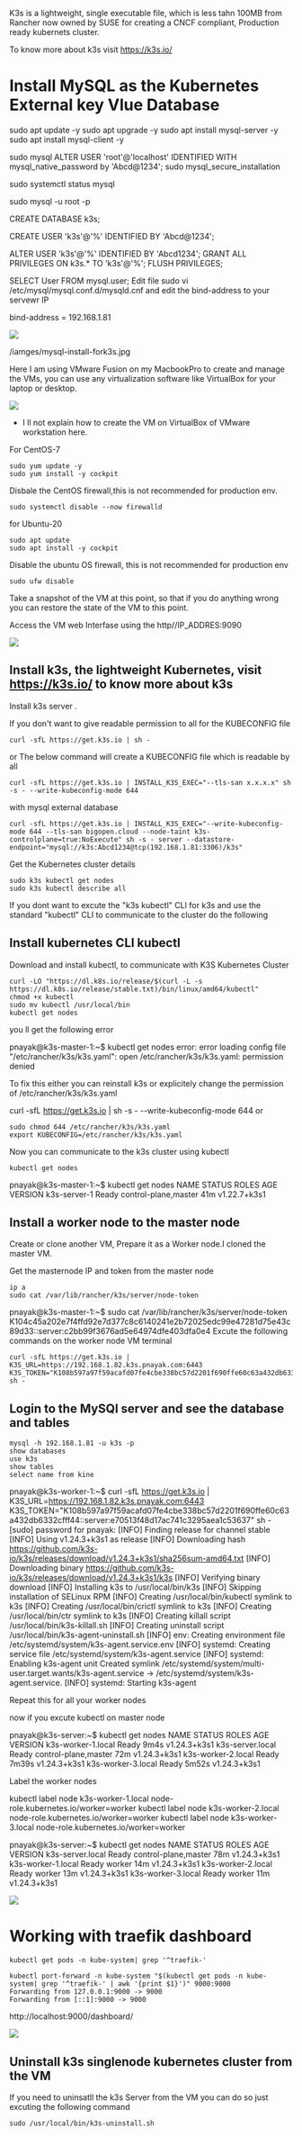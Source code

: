K3s is a lightweight, single executable file, which is less tahn 100MB from Rancher now owned by SUSE for creating a CNCF compliant, Production ready kubernets cluster.

To know more about k3s visit https://k3s.io/

# Install MySQL as the Kubernetes External key Vlue Database

sudo apt update -y
sudo apt upgrade -y
sudo apt install mysql-server -y
sudo apt install mysql-client -y

sudo mysql
ALTER USER 'root'@'localhost' IDENTIFIED WITH mysql_native_password by 'Abcd@1234';
sudo mysql_secure_installation

sudo systemctl status mysql

sudo mysql -u root -p

CREATE DATABASE k3s;

CREATE USER 'k3s'@'%' IDENTIFIED BY 'Abcd@1234';

ALTER USER 'k3s'@'%' IDENTIFIED BY 'Abcd1234';
GRANT ALL PRIVILEGES ON k3s.* TO 'k3s'@'%';
FLUSH PRIVILEGES;

SELECT User FROM mysql.user;
Edit file sudo vi /etc/mysql/mysql.conf.d/mysqld.cnf and edit the bind-address to your servewr IP

bind-address            = 192.168.1.81

![](/kubernetes/k3s/images/mysql-install-for-k3s.jpg)

/iamges/mysql-install-fork3s.jpg

Here I am using VMware Fusion on my MacbookPro to create and manage the VMs, you can use any virtualization software like VirtualBox for your laptop or desktop.

![](/linux/images/vmware-fusion-vm.jpg)

* I ll not explain how to create the VM on VirtualBox of VMware workstation here.

For CentOS-7
```
sudo yum update -y
sudo yum install -y cockpit
```
Disbale the CentOS firewall,this is not recommended for production env.

```
sudo systemctl disable --now firewalld
```
for Ubuntu-20

```
sudo apt update
sudo apt install -y cockpit
```

Disable the ubuntu OS firewall, this is not recommended for production env

```
sudo ufw disable
```

Take a snapshot of the VM at this point, so that if you do anything wrong you can restore the state of the VM to this point.

Access the VM web Interfase using the http//IP_ADDRES:9090

![](/linux/images/cockpit.jpg)

## Install k3s, the lightweight Kubernetes, visit https://k3s.io/ to know more about k3s

Install k3s server .

If you don't want to give readable permission to all for the KUBECONFIG file
```
curl -sfL https://get.k3s.io | sh -
```
or The below command will create a KUBECONFIG file which is readable by all
```
curl -sfL https://get.k3s.io | INSTALL_K3S_EXEC="--tls-san x.x.x.x" sh -s - --write-kubeconfig-mode 644
```

with mysql external database

```
curl -sfL https://get.k3s.io | INSTALL_K3S_EXEC="--write-kubeconfig-mode 644 --tls-san bigopen.cloud --node-taint k3s-controlplane=true:NoExecute" sh -s - server --datastore-endpoint="mysql://k3s:Abcd1234@tcp(192.168.1.81:3306)/k3s"

```


Get the Kubernetes cluster details
```
sudo k3s kubectl get nodes
sudo k3s kubectl describe all
```
If you dont want to excute the "k3s kubectl" CLI for k3s and use the standard "kubectl" CLI to communicate to the cluster do the following

## Install kubernetes CLI kubectl

Download and install kubectl, to communicate with K3S Kubernetes Cluster
```
curl -LO "https://dl.k8s.io/release/$(curl -L -s https://dl.k8s.io/release/stable.txt)/bin/linux/amd64/kubectl"
chmod +x kubectl
sudo mv kubectl /usr/local/bin
kubectl get nodes
```
you ll get the following error

pnayak@k3s-master-1:~$ kubectl get nodes
error: error loading config file "/etc/rancher/k3s/k3s.yaml": open /etc/rancher/k3s/k3s.yaml: permission denied

To fix this either you can reinstall k3s or explicitely change the permission of /etc/rancher/k3s/k3s.yaml

curl -sfL https://get.k3s.io | sh -s - --write-kubeconfig-mode 644
or
```
sudo chmod 644 /etc/rancher/k3s/k3s.yaml
export KUBECONFIG=/etc/rancher/k3s/k3s.yaml
```
Now you can communicate to the k3s cluster using kubectl 

```
kubectl get nodes
```

pnayak@k3s-master-1:~$ kubectl get nodes
NAME           STATUS   ROLES                  AGE   VERSION
k3s-server-1   Ready    control-plane,master   41m   v1.22.7+k3s1

## Install a worker node to the master node

Create or clone another VM, Prepare it as a Worker node.I cloned the master VM.

Get the masternode IP and token from the master node
```
ip a
sudo cat /var/lib/rancher/k3s/server/node-token
```
pnayak@k3s-master-1:~$ sudo cat /var/lib/rancher/k3s/server/node-token
K104c45a202e7f4ffd92e7d377c8c6140241e2b72025edc99e47281d75e43c89d33::server:c2bb99f3676ad5e64974dfe403dfa0e4
Excute the following commands on the worker node VM terminal
```
curl -sfL https://get.k3s.io | K3S_URL=https://192.168.1.82.k3s.pnayak.com:6443 K3S_TOKEN="K108b597a97f59acafd07fe4cbe338bc57d2201f690ffe60c63a432db6332cfff44::server:e70513f48d17ac741c3295aea1c53637" sh -
```

## Login to the MySQl server and see the database and tables

```
mysql -h 192.168.1.81 -u k3s -p
show databases
use k3s
show tables
select name from kine
```

pnayak@k3s-worker-1:~$ curl -sfL https://get.k3s.io | K3S_URL=https://192.168.1.82.k3s.pnayak.com:6443 K3S_TOKEN="K108b597a97f59acafd07fe4cbe338bc57d2201f690ffe60c63a432db6332cfff44::server:e70513f48d17ac741c3295aea1c53637" sh -
[sudo] password for pnayak:
[INFO]  Finding release for channel stable
[INFO]  Using v1.24.3+k3s1 as release
[INFO]  Downloading hash https://github.com/k3s-io/k3s/releases/download/v1.24.3+k3s1/sha256sum-amd64.txt
[INFO]  Downloading binary https://github.com/k3s-io/k3s/releases/download/v1.24.3+k3s1/k3s
[INFO]  Verifying binary download
[INFO]  Installing k3s to /usr/local/bin/k3s
[INFO]  Skipping installation of SELinux RPM
[INFO]  Creating /usr/local/bin/kubectl symlink to k3s
[INFO]  Creating /usr/local/bin/crictl symlink to k3s
[INFO]  Creating /usr/local/bin/ctr symlink to k3s
[INFO]  Creating killall script /usr/local/bin/k3s-killall.sh
[INFO]  Creating uninstall script /usr/local/bin/k3s-agent-uninstall.sh
[INFO]  env: Creating environment file /etc/systemd/system/k3s-agent.service.env
[INFO]  systemd: Creating service file /etc/systemd/system/k3s-agent.service
[INFO]  systemd: Enabling k3s-agent unit
Created symlink /etc/systemd/system/multi-user.target.wants/k3s-agent.service → /etc/systemd/system/k3s-agent.service.
[INFO]  systemd: Starting k3s-agent

Repeat this for all your worker nodes

now if you excute kubectl on master node

pnayak@k3s-server:~$ kubectl get nodes
NAME                 STATUS   ROLES                  AGE     VERSION
k3s-worker-1.local   Ready    <none>                 9m4s    v1.24.3+k3s1
k3s-server.local     Ready    control-plane,master   72m     v1.24.3+k3s1
k3s-worker-2.local   Ready    <none>                 7m39s   v1.24.3+k3s1
k3s-worker-3.local   Ready    <none>                 5m52s   v1.24.3+k3s1

Label the worker nodes

kubectl label node k3s-worker-1.local node-role.kubernetes.io/worker=worker
kubectl label node k3s-worker-2.local node-role.kubernetes.io/worker=worker
kubectl label node k3s-worker-3.local node-role.kubernetes.io/worker=worker

pnayak@k3s-server:~$ kubectl get nodes
NAME                 STATUS   ROLES                  AGE   VERSION
k3s-server.local     Ready    control-plane,master   78m   v1.24.3+k3s1
k3s-worker-1.local   Ready    worker                 14m   v1.24.3+k3s1
k3s-worker-2.local   Ready    worker                 13m   v1.24.3+k3s1
k3s-worker-3.local   Ready    worker                 11m   v1.24.3+k3s1

![](/kubernetes/k3s/images/k3s-nodes.jpg)

# Working with traefik dashboard

```
kubectl get pods -n kube-system| grep '^traefik-'

kubectl port-forward -n kube-system "$(kubectl get pods -n kube-system| grep '^traefik-' | awk '{print $1}')" 9000:9000
Forwarding from 127.0.0.1:9000 -> 9000
Forwarding from [::1]:9000 -> 9000

```
http://localhost:9000/dashboard/

![](/kubernetes/k3s/images/traeifik-dashboard.jpg)

## Uninstall k3s singlenode kubernetes cluster from the VM

If you need to uninsatll the k3s Server from the VM you can do so just excuting the following command
```
sudo /usr/local/bin/k3s-uninstall.sh
```

